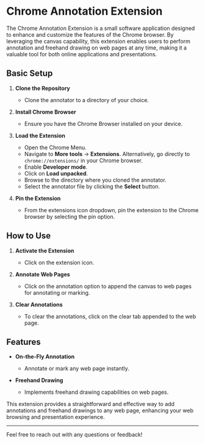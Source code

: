 # Chrome Annotation Extension

The Chrome Annotation Extension is a small software application designed to enhance and customize the features of the Chrome browser. By leveraging the canvas capability, this extension enables users to perform annotation and freehand drawing on web pages at any time, making it a valuable tool for both online applications and presentations.

## Basic Setup

1. **Clone the Repository**
   - Clone the annotator to a directory of your choice.

2. **Install Chrome Browser**
   - Ensure you have the Chrome Browser installed on your device.

3. **Load the Extension**
   - Open the Chrome Menu.
   - Navigate to **More tools** -> **Extensions**. Alternatively, go directly to `chrome://extensions/` in your Chrome browser.
   - Enable **Developer mode**.
   - Click on **Load unpacked**.
   - Browse to the directory where you cloned the annotator.
   - Select the annotator file by clicking the **Select** button.

4. **Pin the Extension**
   - From the extensions icon dropdown, pin the extension to the Chrome browser by selecting the pin option.

## How to Use

1. **Activate the Extension**
   - Click on the extension icon.
   
2. **Annotate Web Pages**
   - Click on the annotation option to append the canvas to web pages for annotating or marking.

3. **Clear Annotations**
   - To clear the annotations, click on the clear tab appended to the web page.

## Features

- **On-the-Fly Annotation**
  - Annotate or mark any web page instantly.

- **Freehand Drawing**
  - Implements freehand drawing capabilities on web pages.

This extension provides a straightforward and effective way to add annotations and freehand drawings to any web page, enhancing your web browsing and presentation experience.

---
Feel free to reach out with any questions or feedback!
